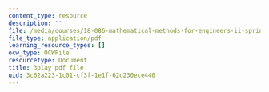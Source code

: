 ```yaml
---
content_type: resource
description: ''
file: /media/courses/18-086-mathematical-methods-for-engineers-ii-spring-2006/3c62a2231c01cf3f1e1f62d230ece440_HHwDX-3IPT0.pdf
file_type: application/pdf
learning_resource_types: []
ocw_type: OCWFile
resourcetype: Document
title: 3play pdf file
uid: 3c62a223-1c01-cf3f-1e1f-62d230ece440
---
```

